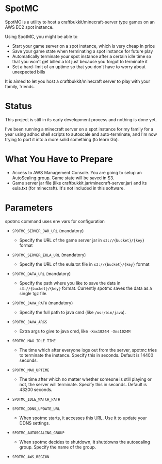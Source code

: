 SpotMC
=======
SpotMC is a utility to host a craftbukkit/minecraft-server type games on an AWS EC2 spot instance.

Using SpotMC, you might be able to:
* Start your game server on a spot instance, which is very cheap in price
* Save your game state when terminating a spot instance for future play
* Automatically terminate your spot instance after a certain idle time so that you won't get billed a lot just because you forgot to terminate it
* Set a hard-limit of an uptime so that you don't have to worry about unexpected bills

It is aimed to let you host a craftbukkit/minecraft server to play with your family, friends.

Status
=======
This project is still in its early development process and nothing is done yet.

I've been running a minecraft server on a spot instance for my family
for a year using adhoc shell scripts to autoscale and auto-terminate,
and I'm now trying to port it into a more solid something (to learn Go).

What You Have to Prepare
=========================
- Access to AWS Management Console. You are going to setup an AutoScaling group. Game state will be saved in S3.
- Game server jar file (like craftbukkit.jar/minecraft-server.jar) and its eula.txt (for minecraft). It's not included in this software.

Parameters
===========

spotmc command uses env vars for configuration

* `SPOTMC_SERVER_JAR_URL` (mandatory)
    * Specify the URL of the game server jar in `s3://{bucket}/{key}` format

* `SPOTMC_SERVER_EULA_URL` (mandatory)
    * Specify the URL of the eula.txt file in `s3://{bucket}/{key}` format

* `SPOTMC_DATA_URL` (mandatory)
    * Specify the path where you like to save the data in `s3://{bucket}/{key}` format.
	  Currently spotmc saves the data as a single tgz file.

* `SPOTMC_JAVA_PATH` (mandatory)
    * Specify the full path to java cmd (like `/usr/bin/java`).

* `SPOTMC_JAVA_ARGS`
    * Extra args to give to java cmd, like `-Xmx1024M -Xms1024M`

* `SPOTMC_MAX_IDLE_TIME` 
    * The time which after everyone logs out from the server, spotmc tries to terminate the instance.
	  Specify this in seconds. Default is 14400 seconds.

* `SPOTMC_MAX_UPTIME`
    * The time after which no matter whether someone is still playing or not, the server will terminate. Specify this in seconds. Default is 43200 seconds.

* `SPOTMC_IDLE_WATCH_PATH`

* `SPOTMC_DDNS_UPDATE_URL`
    * When spotmc starts, it accesses this URL. Use it to update your DDNS settings.

* `SPOTMC_AUTOSCALING_GROUP`
    * When spotmc decides to shutdown, it shutdowns the autoscaling group. Specify the name of the group.

* `SPOTMC_AWS_REGION`
